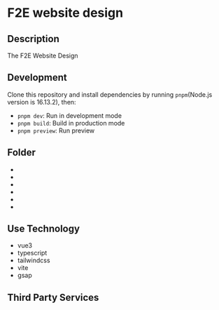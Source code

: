 # F2E website design

## Description

The F2E Website Design

## Development

Clone this repository and install dependencies by running `pnpm`(Node.js version is 16.13.2), then:

- `pnpm dev`: Run in development mode
- `pnpm build`: Build in production mode
- `pnpm preview`: Run preview

## Folder

-
-
-
-
-
-

## Use Technology

- vue3
- typescript
- tailwindcss
- vite
- gsap

## Third Party Services
